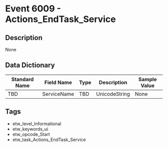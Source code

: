 # Event 6009 - Actions_EndTask_Service

## Description
None

## Data Dictionary
|Standard Name|Field Name|Type|Description|Sample Value|
|---|---|---|---|---|
|TBD|ServiceName|TBD|UnicodeString|None|None|

## Tags
* etw_level_Informational
* etw_keywords_ui
* etw_opcode_Start
* etw_task_Actions_EndTask_Service